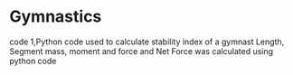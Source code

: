 # Gymnastics
code 1,Python code used to calculate stability index of a gymnast
Length, Segment mass, moment and force and Net Force was calculated using python code

